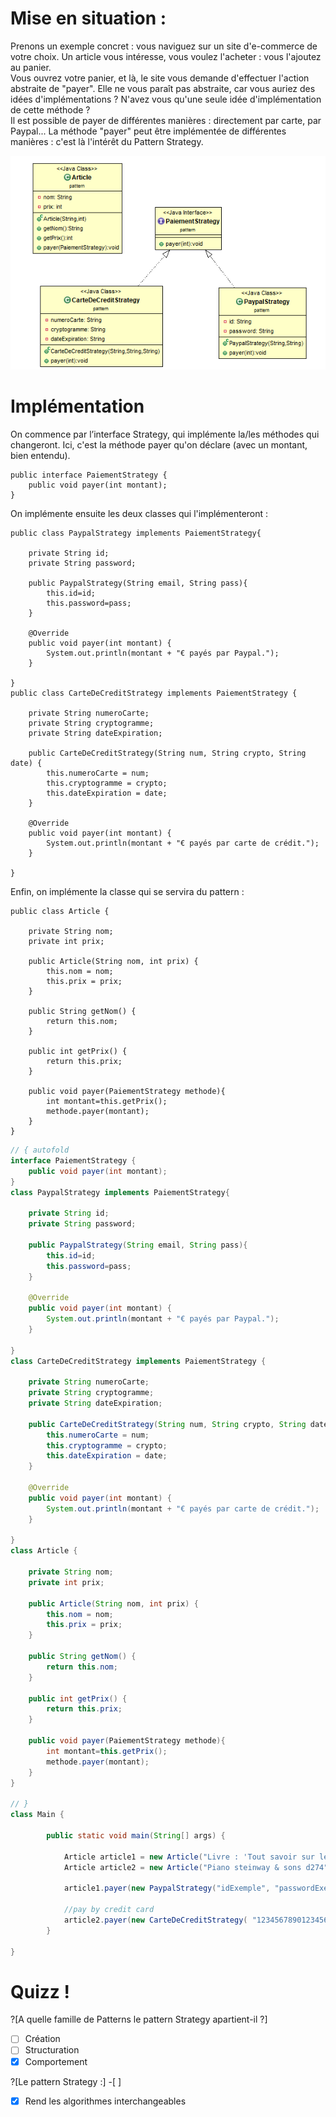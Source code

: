 # Mise en situation :

Prenons un exemple concret : vous naviguez sur un site d'e-commerce de votre choix. Un article vous intéresse, vous voulez l'acheter : vous l'ajoutez au panier.  
Vous ouvrez votre panier, et là, le site vous demande d'effectuer l'action abstraite de "payer". Elle ne vous paraît pas abstraite, car vous auriez des idées d'implémentations ? N'avez vous qu'une seule idée d'implémentation de cette méthode ?  
Il est possible de payer de différentes manières : directement par carte, par Paypal...
La méthode "payer" peut être implémentée de différentes manières : c'est là l'intérêt du Pattern Strategy.

![UML Diagram](https://raw.githubusercontent.com/Lhudram/DesignPattern_Strategy/master/UML_Exemple.png)

# Implémentation

On commence par l’interface Strategy, qui implémente la/les méthodes qui changeront. Ici, c'est la méthode payer qu'on déclare (avec un montant, bien entendu).

	public interface PaiementStrategy {
		public void payer(int montant);
	}

On implémente ensuite les deux classes qui l'implémenteront :

	public class PaypalStrategy implements PaiementStrategy{
	
		private String id;
		private String password;
	
		public PaypalStrategy(String email, String pass){
			this.id=id;
			this.password=pass;
		}
	
		@Override
		public void payer(int montant) {
			System.out.println(montant + "€ payés par Paypal.");
		}

	}
	public class CarteDeCreditStrategy implements PaiementStrategy {

		private String numeroCarte;
		private String cryptogramme;
		private String dateExpiration;

		public CarteDeCreditStrategy(String num, String crypto, String date) {
			this.numeroCarte = num;
			this.cryptogramme = crypto;
			this.dateExpiration = date;
		}
	
		@Override
		public void payer(int montant) {
			System.out.println(montant + "€ payés par carte de crédit.");
		}

	}
	
Enfin, on implémente la classe qui se servira du pattern :

	public class Article {

		private String nom;
		private int prix;

		public Article(String nom, int prix) {
			this.nom = nom;
			this.prix = prix;
		}

		public String getNom() {
			return this.nom;
		}

		public int getPrix() {
			return this.prix;
		}
	
		public void payer(PaiementStrategy methode){
			int montant=this.getPrix();
			methode.payer(montant);
		}
	}



```java runnable
// { autofold
interface PaiementStrategy {
	public void payer(int montant);
}
class PaypalStrategy implements PaiementStrategy{
	
	private String id;
	private String password;
	
	public PaypalStrategy(String email, String pass){
		this.id=id;
		this.password=pass;
	}
	
	@Override
	public void payer(int montant) {
		System.out.println(montant + "€ payés par Paypal.");
	}

}
class CarteDeCreditStrategy implements PaiementStrategy {

	private String numeroCarte;
	private String cryptogramme;
	private String dateExpiration;

	public CarteDeCreditStrategy(String num, String crypto, String date) {
		this.numeroCarte = num;
		this.cryptogramme = crypto;
		this.dateExpiration = date;
	}

	@Override
	public void payer(int montant) {
		System.out.println(montant + "€ payés par carte de crédit.");
	}

}
class Article {

	private String nom;
	private int prix;

	public Article(String nom, int prix) {
		this.nom = nom;
		this.prix = prix;
	}

	public String getNom() {
		return this.nom;
	}

	public int getPrix() {
		return this.prix;
	}
	
	public void payer(PaiementStrategy methode){
		int montant=this.getPrix();
		methode.payer(montant);
	}
}

// }
class Main {

		public static void main(String[] args) {
			
			Article article1 = new Article("Livre : 'Tout savoir sur le pattern Strategy'",25);
			Article article2 = new Article("Piano steinway & sons d274",155690);
			
			article1.payer(new PaypalStrategy("idExemple", "passwordExemple"));
			
			//pay by credit card
			article2.payer(new CarteDeCreditStrategy( "1234567890123456", "786", "12/15"));
		}

}

```

# Quizz !

?[A quelle famille de Patterns le pattern Strategy apartient-il ?]
-[ ] Création
-[ ] Structuration
-[x] Comportement

?[Le pattern Strategy :]
-[ ]
-[X] Rend les algorithmes interchangeables

